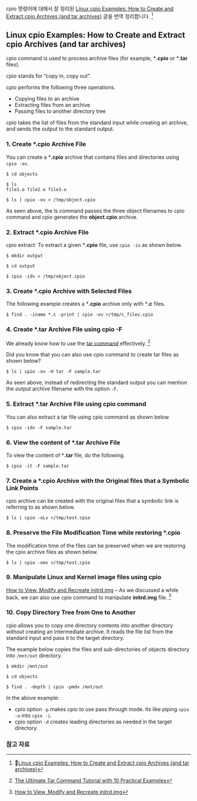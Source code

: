 cpio 명령어에 대해서 잘 정리된 [Linux cpio Examples: How to Create and Extract cpio Archives (and tar archives)](http://www.thegeekstuff.com/2010/08/cpio-utility) 글을 번역 정리합니다. [^geek-cpio]

## Linux cpio Examples: How to Create and Extract cpio Archives (and tar archives)

cpio command is used to process archive files (for example, ***.cpio** or ***.tar** files).

cpio stands for “copy in, copy out”.

cpio performs the following three operations.

* Copying files to an archive
* Extracting files from an archive
* Passing files to another directory tree

cpio takes the list of files from the standard input while creating an archive, and sends the output to the standard output.

### 1. Create *.cpio Archive File

You can create a ***.cpio** archive that contains files and directories using `cpio -ov`.

```
$ cd objects

$ ls
file1.o file2.o file3.o

$ ls | cpio -ov > /tmp/object.cpio
```

As seen above, the ls command passes the three object filenames to cpio command and cpio generates the **object.cpio** archive.

### 2. Extract *.cpio Archive File

cpio extract: To extract a given ***.cpio** file, use `cpio -iv` as shown below.

```
$ mkdir output

$ cd output

$ cpio -idv < /tmp/object.cpio
```

### 3. Create *.cpio Archive with Selected Files

The following example creates a ***.cpio** archive only with ***.c** files.

```
$ find . -iname *.c -print | cpio -ov >/tmp/c_files.cpio
```

### 4. Create *.tar Archive File using cpio -F

We already know how to use the [tar command](http://www.thegeekstuff.com/2010/04/unix-tar-command-examples/) effectively. [^geek-tar]

Did you know that you can also use cpio command to create tar files as shown below?

```
$ ls | cpio -ov -H tar -F sample.tar
```

As seen above, instead of redirecting the standard output you can mention the output archive filename with the option `-F`.

### 5. Extract *.tar Archive File using cpio command

You can also extract a tar file using cpio command as shown below.

```
$ cpio -idv -F sample.tar
```

### 6. View the content of *.tar Archive File

To view the content of ***.tar** file, do the following.

```
$ cpio -it -F sample.tar
```

### 7. Create a *.cpio Archive with the Original files that a Symbolic Link Points

cpio archive can be created with the original files that a symbolic link is referring to as shown below.

```
$ ls | cpio -oLv >/tmp/test.cpio
```

### 8. Preserve the File Modification Time while restoring *.cpio

The modification time of the files can be preserved when we are restoring the cpio archive files as shown below.

```
$ ls | cpio -omv >/tmp/test.cpio
```

### 9. Manipulate Linux and Kernel image files using cpio

[How to View, Modify and Recreate initrd.img](http://www.thegeekstuff.com/2009/07/how-to-view-modify-and-recreate-initrd-img/) – As we discussed a while back, we can also use cpio command to manipulate **initrd.img** file. [^geek-initrd]

### 10. Copy Directory Tree from One to Another

cpio allows you to copy one directory contents into another directory without creating an intermediate archive. It reads the file list from the standard input and pass it to the target directory.

The example below copies the files and sub-directories of objects directory into `/mnt/out` directory.

```
$ mkdir /mnt/out

$ cd objects

$ find . -depth | cpio -pmdv /mnt/out
```

In the above example:

* cpio option `-p` makes cpio to use pass through mode. Its like piping `cpio -o` into `cpio -i`.
* cpio option `-d` creates leading directories as needed in the target directory.

### 참고 자료

[^geek-cpio]: [Linux cpio Examples: How to Create and Extract cpio Archives (and tar archives)](http://www.thegeekstuff.com/2010/08/cpio-utility)

[^geek-tar]: [The Ultimate Tar Command Tutorial with 10 Practical Examples](http://www.thegeekstuff.com/2010/04/unix-tar-command-examples/)

[^geek-initrd]: [How to View, Modify and Recreate initrd.img](http://www.thegeekstuff.com/2009/07/how-to-view-modify-and-recreate-initrd-img/)